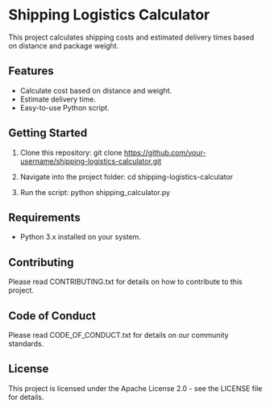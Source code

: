 Shipping Logistics Calculator
=============================

This project calculates shipping costs and estimated delivery times 
based on distance and package weight.

Features
--------
- Calculate cost based on distance and weight.
- Estimate delivery time.
- Easy-to-use Python script.

Getting Started
---------------
1. Clone this repository:
   git clone https://github.com/your-username/shipping-logistics-calculator.git

2. Navigate into the project folder:
   cd shipping-logistics-calculator

3. Run the script:
   python shipping_calculator.py

Requirements
------------
- Python 3.x installed on your system.

Contributing
------------
Please read CONTRIBUTING.txt for details on how to contribute to this project.

Code of Conduct
---------------
Please read CODE_OF_CONDUCT.txt for details on our community standards.

License
-------
This project is licensed under the Apache License 2.0 - see the LICENSE file for details.

